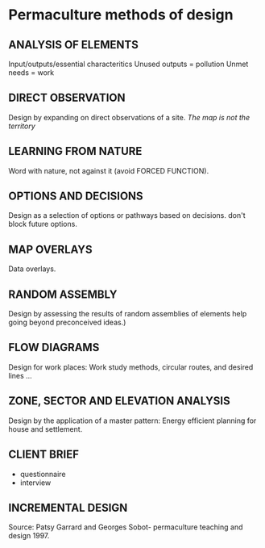 # Permaculture methods of design

## ANALYSIS OF ELEMENTS

Input/outputs/essential characteritics
Unused outputs = pollution
Unmet needs = work

## DIRECT OBSERVATION
Design by expanding on direct observations of a site. *The map is not the territory*

## LEARNING FROM NATURE
Word with nature, not against it (avoid FORCED FUNCTION).

## OPTIONS AND DECISIONS
Design as a selection of options or pathways based on decisions. don't block future options.

## MAP OVERLAYS
Data overlays.

## RANDOM ASSEMBLY
Design by assessing the results of random assemblies of elements help going beyond preconceived ideas.)

## FLOW DIAGRAMS
Design for work places: Work study methods, circular routes, and desired lines ...

## ZONE, SECTOR AND ELEVATION ANALYSIS
Design by the application of a master pattern: Energy efficient planning for house and settlement.

## CLIENT BRIEF
- questionnaire
- interview

## INCREMENTAL DESIGN

Source: Patsy Garrard and Georges Sobot- permaculture teaching and design 1997.

